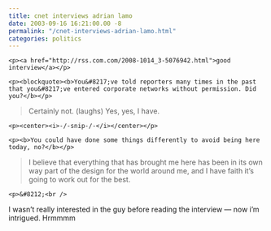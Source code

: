 ```yaml
---
title: cnet interviews adrian lamo
date: 2003-09-16 16:21:00.00 -8
permalink: "/cnet-interviews-adrian-lamo.html"
categories: politics
---
```

	<p><a href="http://rss.com.com/2008-1014_3-5076942.html">good interview</a></p>

	<p><blockquote><b>You&#8217;ve told reporters many times in the past that you&#8217;ve entered corporate networks without permission. Did you?</b></p>

<blockquote>Certainly not. (laughs) Yes, yes, I have.</blockquote>

	<p><center><i>-/-snip-/-</i></center></p>

	<p><b>You could have done some things differently to avoid being here today, no?</b></p>

<blockquote>I believe that everything that has brought me here has been in its own way part of the design for the world around me, and I have faith it&#8217;s going to work out for the best.</blockquote>
</blockquote>

	<p>&#8212;<br />
I wasn&#8217;t really interested in the guy before reading the interview &#8212; now i&#8217;m intrigued. Hrmmmm</p>

